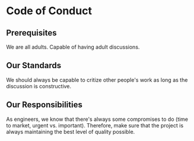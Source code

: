# Code of Conduct

## Prerequisites
We are all adults. Capable of having adult discussions.

## Our Standards
We should always be capable to critize other people's work as long as the discussion is constructive.

## Our Responsibilities
As engineers, we know that there's always some compromises to do (time to market, urgent vs. important).
Therefore, make sure that the project is always maintaining the best level of quality possible.
